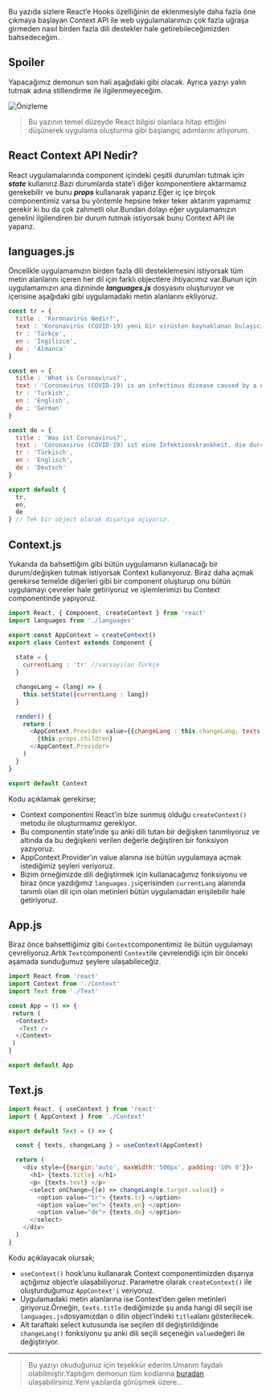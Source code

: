 Bu yazıda sizlere React’e Hooks özelliğinin de eklenmesiyle daha fazla öne çıkmaya başlayan Context API ile web uygulamalarımızı çok fazla uğraşa girmeden nasıl birden fazla dili destekler hale getirebileceğimizden bahsedeceğim.

## Spoiler

Yapacağımız demonun son hali aşağıdaki gibi olacak. Ayrıca yazıyı yalın tutmak adına stillendirme ile ilgilenmeyeceğim.

![Önizleme](https://miro.medium.com/max/500/1*mIUEnGN96B3VUANGFdJYuQ.gif "Önizleme")

> Bu yazının temel düzeyde React bilgisi olanlara hitap ettiğini düşünerek uygulama oluşturma gibi başlangıç adımlarını atlıyorum.

## React Context API Nedir?

React uygulamalarında component içindeki çeşitli durumları tutmak için **_state_** kullanırız.Bazı durumlarda state’i diğer komponentlere aktarmamız gerekebilir ve bunu **_props_** kullanarak yaparız.Eğer iç içe birçok componentimiz varsa bu yöntemle hepsine teker teker aktarım yapmamız gerekir ki bu da çok zahmetli olur.Bundan dolayı eğer uygulamamızın genelini ilgilendiren bir durum tutmak istiyorsak bunu Context API ile yaparız.

## languages.js

Öncelikle uygulamamızın birden fazla dili desteklemesini istiyorsak tüm metin alanlarını içeren her dil için farklı objectlere ihtiyacımız var.Bunun için uygulamamızın ana dizininde **_languages.js_** dosyasını oluşturuyor ve içerisine aşağıdaki gibi uygulamadaki metin alanlarını ekliyoruz.

```javascript
const tr = {
  title : 'Koronavirüs Nedir?',
  text : 'Koronavirüs (COVID-19) yeni bir virüsten kaynaklanan bulaşıcı bir hastalıktır.',
  tr : 'Türkçe',
  en : 'İngilizce',
  de : 'Almanca'
}

const en = {
  title : 'What is Coronavirus?',
  text : 'Coronavirus (COVID-19) is an infectious disease caused by a new virus.',
  tr : 'Turkish',
  en : 'English',
  de : 'German'
}

const de = {
  title : 'Was ist Coronavirus?',
  text : 'Coronavirus (COVID-19) ist eine Infektionskrankheit, die durch ein neues Virus verursacht wird.',
  tr : 'Türkisch',
  en : 'Englisch',
  de : 'Deutsch'
}

export default {
  tr,
  en,
  de
} // Tek bir object olarak dışarıya açıyoruz.
```

## Context.js

Yukarıda da bahsettiğim gibi bütün uygulamanın kullanacağı bir durum/değişken tutmak istiyorsak Context kullanıyoruz. Biraz daha açmak gerekirse temelde diğerleri gibi bir component oluşturup onu bütün uygulamayı çevreler hale getiriyoruz ve işlemlerimizi bu Context componentinde yapıyoruz.

```javascript
import React, { Component, createContext } from 'react'
import languages from './languages'

export const AppContext = createContext()
export class Context extends Component {
  
  state = {
    currentLang : 'tr' //varsayılan Türkçe
  }

  changeLang = (lang) => {
    this.setState({currentLang : lang})
  }

  render() {
    return (
      <AppContext.Provider value={{changeLang : this.changeLang, texts : languages[this.state.currentLang]}}>
        {this.props.children}
      </AppContext.Provider>
    )
  }
}

export default Context
```

Kodu açıklamak gerekirse;

* Context componentini React’in bize sunmuş olduğu `createContext()` metodu ile oluşturmamız gerekiyor.
* Bu componentin state’inde şu anki dili tutan bir değişken tanımlıyoruz ve altında da bu değişkeni verilen değerle değiştiren bir fonksiyon yazıyoruz.
* AppContext.Provider’ın value alanına ise bütün uygulamaya açmak istediğimiz şeyleri veriyoruz.
* Bizim örneğimizde dili değiştirmek için kullanacağımız fonksiyonu ve biraz önce yazdığımız `languages.js`içerisinden `currentLang` alanında tanımlı olan dil için olan metinleri bütün uygulamadan erişilebilir hale getiriyoruz.

## App.js

Biraz önce bahsettiğimiz gibi `Context`componentimiz ile bütün uygulamayı çevreliyoruz.Artık `Text`componenti `Context`ile çevrelendiği için bir önceki aşamada sunduğumuz şeylere ulaşabileceğiz.

```javascript
import React from 'react'
import Context from './Context'
import Text from './Text'

const App = () => {
 return (
  <Context>
   <Text />
  </Context>
 )
}

export default App
```

## Text.js

```javascript
import React, { useContext } from 'react'
import { AppContext } from './Context'

export default Text = () => {

  const { texts, changeLang } = useContext(AppContext)

  return (
    <div style={{margin:'auto', maxWidth:'500px', padding:'10% 0'}}>
      <h1> {texts.title} </h1>
      <p> {texts.text} </p>
      <select onChange={(e) => changeLang(e.target.value)} >
        <option value="tr"> {texts.tr} </option>
        <option value="en"> {texts.en} </option>
        <option value="de"> {texts.de} </option>
      </select>
    </div>
  )
}
```

Kodu açıklayacak olursak;

* `useContext()` hook’unu kullanarak Context componentimizden dışarıya açtığımız object’e ulaşabiliyoruz. Parametre olarak `createContext()` ile oluşturduğumuz `AppContext'i` veriyoruz.
* Uygulamadaki metin alanlarına ise Context’den gelen metinleri giriyoruz.Örneğin, `texts.title` dediğimizde şu anda hangi dil seçili ise `languages.js`dosyamızdan o dilin object’indeki `title`alanı gösterilecek.
* Alt taraftaki select kutusunda ise seçilen dil değiştirildiğinde `changeLang()` fonksiyonu şu anki dili seçili seçeneğin `value`değeri ile değiştiriyor.

---

> Bu yazıyı okuduğunuz için teşekkür ederim.Umarım faydalı olabilmiştir.Yaptığım demonun tüm kodlarına [buradan](https://github.com/yilmazcakmakci/react-multi-lang-demo) ulaşabilirsiniz.Yeni yazılarda görüşmek üzere…